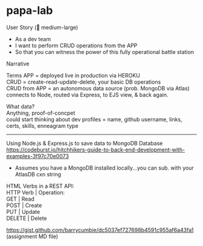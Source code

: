 # papa-lab
User Story (👕 medium-large)
- As a dev team
- I want to perform CRUD operations from the APP
- So that you can witness the power of this fully operational battle station

Narrative

Terms
APP = deployed live in production via HEROKU <br>
CRUD = create-read-update-delete, your basic DB operations <br>
CRUD from APP = an autonomous data source (prob. MongoDB via Atlas) connects to Node, routed via Express, to EJS view, & back again. <br>

What data? <br>
Anything, proof-of-concpet <br>
could start thinking about dev profiles = name, github username, links, certs, skills, enneagram type

--------
Using Node.js & Express.js to save data to MongoDB Database
https://codeburst.io/hitchhikers-guide-to-back-end-development-with-examples-3f97c70e0073
- Assumes you have a MongoDB installed locally...you can sub. with your AtlasDB cxn string

HTML Verbs in a REST API:<br>
HTTP Verb	| Operation:
<br>
GET	| Read <br>
POST | Create <br>
PUT	| Update <br>
DELETE | Delete <br>

https://gist.github.com/barrycumbie/dc5037ef727698b4591c955af6a43fa1 (assignment MD file)
